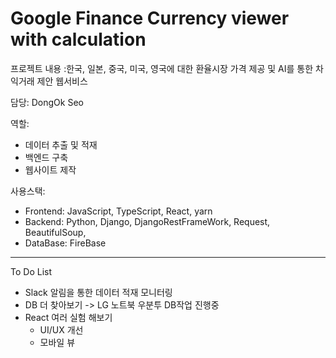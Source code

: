 # Google Finance Currency viewer with calculation

프로젝트 내용 :한국, 일본, 중국, 미국, 영국에 대한 환율시장 가격 제공 및 AI를 통한 차익거래 제안 웹서비스

담당: DongOk Seo

역할:

- 데이터 추출 및 적재
- 백엔드 구축
- 웹사이트 제작

사용스택:

- Frontend: JavaScript, TypeScript, React, yarn
- Backend: Python, Django, DjangoRestFrameWork, Request, BeautifulSoup,
- DataBase: FireBase

---

To Do List

- Slack 알림을 통한 데이터 적재 모니터링
- DB 더 찾아보기 -> LG 노트북 우분투 DB작업 진행중
- React 여러 실험 해보기
  - UI/UX 개선
  - 모바일 뷰
